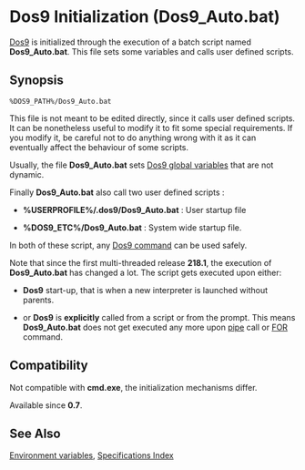 # Dos9 Initialization (Dos9_Auto.bat) #

[Dos9](dos9) is initialized through the execution of a batch script named 
**Dos9\_Auto.bat**. This file sets some variables and calls user defined 
scripts.

## Synopsis ##

    %DOS9_PATH%/Dos9_Auto.bat

This file is not meant to be edited directly, since it calls user defined 
scripts. It can be nonetheless useful to modify it to fit some special 
requirements. If you modify it, be careful not to do anything wrong with it as 
it can eventually affect the behaviour of some scripts.

Usually, the file **Dos9\_Auto.bat** sets [Dos9 global variables](dos9var) 
that are not dynamic.

Finally **Dos9\_Auto.bat** also call two user defined scripts :

* **%USERPROFILE%/.dos9/Dos9\_Auto.bat** : User startup file

* **%DOS9\_ETC%/Dos9\_Auto.bat** : System wide startup file.

In both of these script, any [Dos9 command](commands) can be used safely.

Note that since the first multi-threaded release **218.1**, the execution of 
**Dos9\_Auto.bat** has changed a lot. The script gets executed upon either:

* **Dos9** start-up, that is when a new interpreter is launched without 
  parents.

* or **Dos9** is **explicitly** called from a script or from the prompt. This 
  means **Dos9\_Auto.bat** does not get executed any more upon 
  [pipe](spec/condop) call or [FOR](for) command. 

## Compatibility ##

Not compatible with **cmd.exe**, the initialization mechanisms differ.

Available since **0.7**.

## See Also ##

[Environment variables](spec/var), [Specifications Index](spec/index) 

